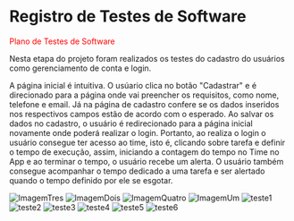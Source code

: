 # Registro de Testes de Software

<span style="color:red"> Plano de Testes de Software</a></span>

Nesta etapa do projeto foram realizados os testes do cadastro do usuários como gerenciamento de conta e login. 

A página inicial é intuitiva. O usúario clica no botão "Cadastrar" e é direcionado para a página onde vai preencher os requisitos, como nome, telefone e email. Já na página de cadastro confere se os dados inseridos nos respectivos campos estão de acordo com o esperado. Ao salvar os dados no cadastro, o usuário é redirecionado para a página inicial novamente onde poderá realizar o login. Portanto, ao realiza o login o usuário consegue ter acesso ao time, isto é, clicando sobre tarefa e definir o tempo de execução, assim, iniciando a contagem do tempo no Time no App e ao terminar o tempo, o usuário recebe um alerta. O usuário também consegue acompanhar o tempo dedicado a uma tarefa e ser alertado quando o tempo definido por ele se esgotar. 

![ImagemTres](https://user-images.githubusercontent.com/100626035/236696137-29fd8c6c-aa0d-490b-96ac-295a7bcb0bf8.png)
![ImagemDois](https://user-images.githubusercontent.com/100626035/236696138-ee8b93a9-8bb4-44ae-938e-d9e90b2b88f4.png)
![ImagemQuatro](https://user-images.githubusercontent.com/100626035/236696139-bf6cfefb-e2b9-482f-b653-00866095ac3b.png)
![ImagemUm](https://user-images.githubusercontent.com/100626035/236696140-c98d5667-ac22-4fa0-8af5-81afb0ef6ba6.png)
![teste1](https://user-images.githubusercontent.com/100626035/236712954-cfd3fc91-276d-40d5-892b-e8d94bf1da2a.jpg)
![teste2](https://user-images.githubusercontent.com/100626035/236712955-05033356-ff4c-409d-a58a-1cd9cb298d59.jpg)
![teste3](https://user-images.githubusercontent.com/100626035/236712958-d413540a-28ae-4b40-80b9-d7bf1214a8f1.jpg)
![teste4](https://user-images.githubusercontent.com/100626035/236712960-0ca32732-20f6-439a-8b23-ecd2439b5530.jpg)
![teste5](https://user-images.githubusercontent.com/100626035/236712961-ca1be690-29cb-4a00-98d9-4797a400ab4b.jpg)
![teste6](https://user-images.githubusercontent.com/100626035/236712962-e2b2926f-049e-4bed-b653-494f603e662e.jpg)
